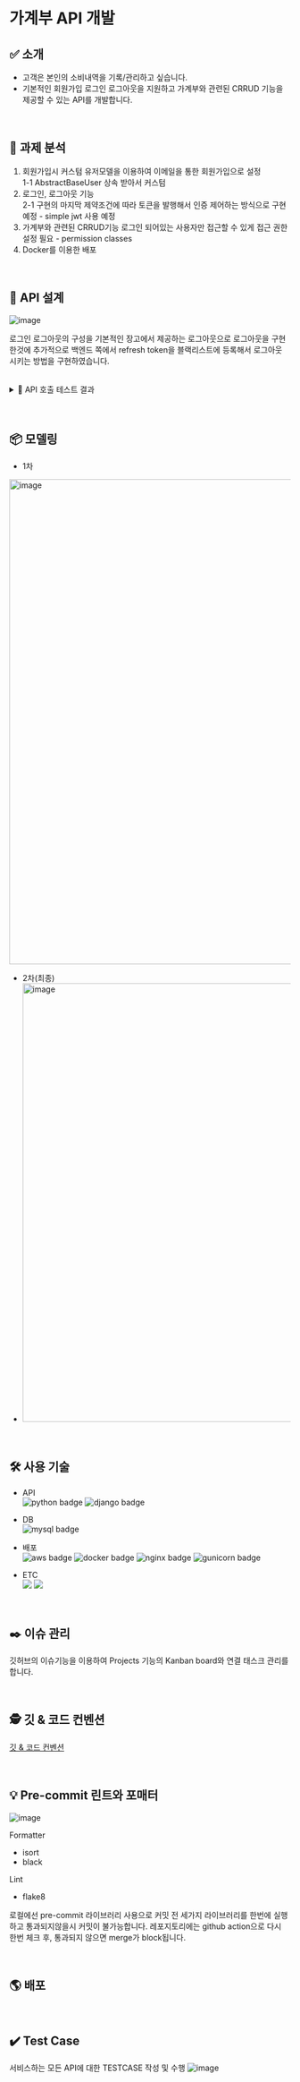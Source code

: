 # 가계부 API 개발

## ✅ 소개
- 고객은 본인의 소비내역을 기록/관리하고 싶습니다.
- 기본적인 회원가입 로그인 로그아웃을 지원하고 가계부와 관련된 CRRUD 기능을 제공할 수 있는 API를 개발합니다.

<br>

## 📌 과제 분석
1. 회원가입시 커스텀 유저모델을 이용하여 이메일을 통한 회원가입으로 설정 <br>
  1-1 AbstractBaseUser 상속 받아서 커스텀
2. 로그인, 로그아웃 기능 <br>
  2-1 구현의 마지막 제약조건에 따라 토큰을 발행해서 인증 제어하는 방식으로 구현 예정 - simple jwt 사용 예정
3. 가계부와 관련된 CRRUD기능 로그인 되어있는 사용자만 접근할 수 있게 접근 권한 설정 필요 - permission classes
4. Docker를 이용한 배포 

<br>

## 📃 API 설계
![image](https://user-images.githubusercontent.com/89897944/189605994-3dfaf25e-4017-416b-87f0-d125f27d130a.png)

로그인 로그아웃의 구성을 기본적인 장고에서 제공하는 로그아웃으로 로그아웃을 구현한것에 추가적으로 백엔드 쪽에서 refresh token을 블랙리스트에 등록해서 로그아웃 시키는 방법을 구현하였습니다.


<br>
<details>
<summary>🚀 API 호출 테스트 결과</summary>
<div markdown="1">
<ul>
  <li>
    <p>회원가입</p>
    <img width="680" alt="image" src="https://user-images.githubusercontent.com/89897944/189649132-167bbbec-57fd-4a90-aace-e0473f9d440d.png">
  </li>
  <li>
    <p>로그인</p>
    <img width="1267" alt="image" src="https://user-images.githubusercontent.com/89897944/189649244-7289c288-92d3-4f7f-8914-7ce27f858f5d.png">
  </li>
  <li>
    <p>로그아웃</p>
    <img width="743" alt="image" src="https://user-images.githubusercontent.com/89897944/189649971-b3059c9d-7bea-4071-9c45-37dbdebab6b6.png">

  </li>
  <li>
    <p>로그아웃(토큰반납)</p>
    <img width="840" alt="image" src="https://user-images.githubusercontent.com/89897944/189649802-a0e10bf8-947d-42b7-9c41-852929314ebf.png">

  </li>

  <li>
    <p>삭제된 가계부 목록 조회</p>
    
  </li>
  <li>
    <p>가계부 목록조회 & 생성</p>
    ![image](https://user-images.githubusercontent.com/89897944/189651635-093bf35c-d427-4e06-8f62-c08ab30ed384.png)

  </li>
  
  <li>
    <p>가계부 단건 조회 </p>
    ![image](https://user-images.githubusercontent.com/89897944/189656439-86ab7021-7f4c-4940-bdbd-106f63427551.png)

  </li>
  
  <li>
    <p>가계부 수정</p>
    
  </li>
  <li>
    <p>가계부 삭제</p>
    
  </li>
  <li>
    <p>가계부 복구</p>
    
  </li>
  <li>
    <p>가계부 기록 생성</p>
    
  </li>
  <li>
    <p>가계부 기록 조회</p>
    
  </li>
  <li>
    <p>가계부 기록 수정</p>
    
  </li>
  <li>
    <p>가계부 기록 삭제</p>
    
  </li>
  <li>
    <p>가계부 기록 복구</p>
    
  </li>
</ul>
</div>
</details>

<br>

<br>

## 📦 모델링
- 1차 
<img width="867" alt="image" src="https://user-images.githubusercontent.com/89897944/188925423-080a3e7c-e81e-4c3b-af7e-62f1799a9fce.png">

- 2차(최종) 
- <img width="784" alt="image" src="https://user-images.githubusercontent.com/89897944/189650949-b7e2bea9-5529-4cb2-bf17-67cfe2a269df.png">



<br>

## 🛠 사용 기술
- API<br>
![python badge](https://img.shields.io/badge/Python-3.9-%233776AB?&logo=python&logoColor=white)
![django badge](https://img.shields.io/badge/Django-4.0.6-%23092E20?&logo=Django&logoColor=white)
- DB<br>
![mysql badge](https://img.shields.io/badge/MySQL-5.7-%234479A1?&logo=MySQL&logoColor=white)

- 배포<br>
![aws badge](https://img.shields.io/badge/AWS-EC2-%23FF9900?&logo=Amazon%20EC2&logoColor=white)
![docker badge](https://img.shields.io/badge/Docker-20.10.17-%232496ED?&logo=Docker&logoColor=white)
![nginx badge](https://img.shields.io/badge/Nginx-1.23.0-%23009639?logo=NGINX&locoColor=white)
![gunicorn badge](https://img.shields.io/badge/Gunicorn-20.1.0-%23499848?logo=Gunicorn&locoColor=white)
- ETC<br>
  <img src="https://img.shields.io/badge/Git-F05032?style=flat&logo=Git&logoColor=white"/>
  <img src="https://img.shields.io/badge/Github action-2088FF?style=flat&logo=Github%20Actions&logoColor=white"/>

<br>

## :black_nib: 이슈 관리
깃허브의 이슈기능을 이용하여 Projects 기능의 Kanban board와 연결 태스크 관리를 합니다.

<br>

## 🕵️‍ 깃 & 코드 컨벤션
[깃 & 코드 컨벤션](https://github.com/nmdkims/account_book_payhere/wiki/Git-and-Code-Convention)

<br>

## 💡 Pre-commit 린트와 포매터
![image](https://user-images.githubusercontent.com/89897944/188915566-7afc987f-a29a-440e-b936-26f0822dad52.png)

Formatter
- isort
- black

Lint
- flake8

로컬에선 pre-commit 라이브러리 사용으로 커밋 전 세가지 라이브러리를 한번에 실행하고 통과되지않을시 커밋이 불가능합니다.
레포지토리에는 github action으로 다시 한번 체크 후, 통과되지 않으면 merge가 block됩니다.

<br>

## 🌎 배포

<br>

## ✔️ Test Case 
서비스하는 모든 API에 대한 TESTCASE 작성 및 수행
![image](https://user-images.githubusercontent.com/89897944/177983110-f846cef3-589e-49ca-b3cf-5a314d4b8cf2.png)

<br>


